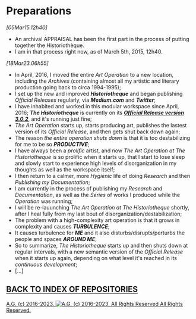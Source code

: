 # Preparations

*[05Mar15.12h40]*
* An archival APPRAISAL has been the first part in the process of putting together the Historiothèque.
* I am in that process right now, as of March 5th, 2015, 12h40.

*[18Mar23.06h55]*
* In April, 2016, I moved the entire *Art Operation* to a new location, including the *Archives* (containing almost all my artistic and literary production going back to circa 1994-1995);
* I set up the new and improved __*Historiotheque*__ and began publishing *Official Releases* regularly, via __*Medium.com*__ and __*Twitter*__;
* I have inhabited and worked in this modular workspace since April,  2016;
__*The Historiotheque*__ is currently on its [__*Official Release version 3.0.2*__](https://medium.com/historiotheque/the-rebirth-of-the-historiotheque-9680715034cb), and it's running just fine;
* *The Art Operation* starts up, starts producing art, publishes the lastest version of its *Official Release*, and then gets shut back down again;
* The reason *the entire operation shuts down* is that it is too destabilizing for me to be so __*PRODUCTIVE*__;
* I have always been a *prolific* artist, and now *The Art Operation at The Historiotheque* is so prolific when it starts up, that I start to lose sleep and slowly start to experience high levels of disorganization in my thoughts as well as the workspace itself;
* I then return to a calmer, more *Hygienic* life of doing *Research* and then *Publishing my Documentation*;
* I am currently in the process of publishing my *Research* and *Documentation*, as well as the *Series* of works I produced while the *Operation* was running;
* I will be re-lauunching *The Art Operation at The Historiotheque* shortly, after I heal fully from my last bout of disorganization/destabilization;
* The problem with a high-complexity art operation is that it grows in complexity and causes __*TURBULENCE*__;
* It causes turbulence for __*ME*__ and it also disturbs/disrupts/perturbs the people and spaces __*AROUND ME*__;
* So to summarize, *The Historiotheque* starts up and then shuts down at regular intervals, with a new semantic version of the *Official Release* when it starts up again, depending on what level it's reached in its *continuous development*;
* [...]

## [BACK TO INDEX OF REPOSITORIES](https://github.com/antiface/Index)

[A.G. (c) 2016-2023. ![A.G. (c) 2016-2023. All Rights Reserved](https://historiotheque.files.wordpress.com/2016/11/ag_signature_official_2015_50px_cropped.jpg) All Rights Reserved.](http://alexgagnon.com)
